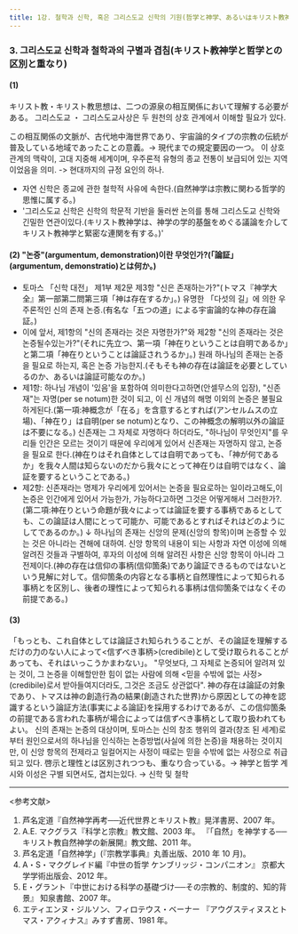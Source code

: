 ```yaml
---
title: 1강. 철학과 신학, 혹은 그리스도교 신학의 기원(哲学と神学、あるいはキリスト教神学の起源) 03
---
```


### 3. 그리스도교 신학과 철학과의 구별과 겹침(キリスト教神学と哲学との区別と重なり)

#### (1)
キリスト教・キリスト教思想は、二つの源泉の相互関係において理解する必要がある。
그리스도교 ・ 그리스도교사상은 두 원천의 상호 관계에서 이해할 필요가 있다.

この相互関係の文脈が、古代地中海世界であり、宇宙論的タイプの宗教の伝統が普及している地域であったことの意義。→ 現代までの規定要因の一つ。
이 상호 관계의 맥락이, 고대 지중해 세계이며, 우주론적 유형의 종교 전통이 보급되어 있는 지역이었음을 의미. -> 현대까지의 규정 요인의 하나.

-   자연 신학은 종교에 관한 철학적 사유에 속한다.(自然神学は宗教に関わる哲学的思惟に属する。)
-   '그리스도교 신학은 신학의 학문적 기반을 둘러싼 논의를 통해 그리스도교 신학와 긴밀한 연관이있다.(キリスト教神学は、神学の学的基盤をめぐる議論を介してキリスト教神学と緊密な連関を有する。)'

#### (2) "논증"(argumentum, demonstration)이란 무엇인가?(「論証」(argumentum, demonstratio)とは何か。)
-   토마스 「신학 대전」 제1부 제2문 제3항 "신은 존재하는가?"(トマス『神学大全』第一部第二問第三項「神は存在するか」。)
유명한 「다섯의 길」에 의한 우주론적인 신의 존재 논증.(有名な「五つの道」による宇宙論的な神の存在論証。)
-   이에 앞서, 제1항의 "신의 존재라는 것은 자명한가?"와 제2항 "신의 존재라는 것은 논증될수있는가?"(それに先立つ、第一項「神在りということは自明であるか」と第二項「神在りということは論証されうるか」。)
원래 하나님의 존재는 논증을 필요로 하는지, 혹은 논증 가능한지.(そもそも神の存在は論証を必要としているのか、あるいは論証可能なのか。)
-   제1항: 하나님 개념이 '있음'을 포함하여 의미한다고하면(안셀무스의 입장), "신존재"는 자명(per se notum)한 것이 되고, 이 신 개념의 해명 이외의 논증은 불필요하게된다.(第一項:神概念が「在る」を含意するとすれば(アンセルムスの立場)、「神在り」は自明(per se notum)となり、この神概念の解明以外の論証は不要になる。)
신존재는 그 자체로 자명하다 하더라도, "하나님이 무엇인지"를 우리들 인간은 모르는 것이기 때문에 우리에게 있어서 신존재는 자명하지 않고, 논증을 필요로 한다.(神在りはそれ自体としては自明であっても、「神が何であるか」を我々人間は知らないのだから我々にとって神在りは自明ではなく、論証を要するということである。)
-   제2항: 신존재라는 명제가 우리에게 있어서는 논증을 필요로하는 일이라고해도,이 논증은 인간에게 있어서 가능한가, 가능하다고하면 그것은 어떻게해서 그러한가?.(第二項:神在りという命題が我々によっては論証を要する事柄であるとしても、この論証は人間にとって可能か、可能であるとすればそれはどのようにしてであるのか。)
↓
하나님의 존재는 신앙의 문제(신앙의 항목)이며 논증할 수 있는 것은 아니라는 견해에 대하여. 신앙 항목의 내용이 되는 사항과 자연 이성에 의해 알려진 것들과 구별하여, 후자의 이성에 의해 알려진 사항은 신앙 항목이 아니라 그 전제이다.(神の存在は信仰の事柄(信仰箇条)であり論証できるものではないという見解に対して。信仰箇条の内容となる事柄と自然理性によって知られる事柄とを区別し、後者の理性によって知られる事柄は信仰箇条ではなくその前提である。)

#### (3)
「もっとも、これ自体としては論証され知られうることが、その論証を理解するだけの力のない人によって<信ずべき事柄>(credibile)として受け取られることがあっても、それはいっこうかまわない」。
"무엇보다, 그 자체로 논증되어 알려져 있는 것이, 그 논증을 이해할만한 힘이 없는 사람에 의해 <믿을 수밖에 없는 사정> (credibile)로서 받아들여지더라도, 그것은 조금도 상관없다".
神の存在は論証の対象であり、トマスは神の創造行為の結果(創造された世界)から原因としての神を認識するという論証方法(事実による論証)を採用するわけであるが、この信仰箇条の前提である言われた事柄が場合によっては信ずべき事柄として取り扱われてもよい。
신의 존재는 논증의 대상이며, 토마스는 신의 창조 행위의 결과(창조 된 세계)로부터 원인으로서의 하나님을 인식하는 논증방법(사실에 의한 논증)을 채용하는 것이지만, 이 신앙 항목의 전제라고 일컬어지는 사정이 때로는 믿을 수밖에 없는 사정으로 취급되고 있다.
啓示と理性とは区別されつつも、重なり合っている。→ 神学と哲学
계시와 이성은 구별 되면서도, 겹치는있다. → 신학 및 철학

---
<参考文献>
1. 芦名定道『自然神学再考──近代世界とキリスト教』晃洋書房、2007 年。
2. A.E. マクグラス『科学と宗教』教文館、2003 年。
『「自然」を神学する──キリスト教自然神学の新展開』教文館、2011 年。
3. 芦名定道「自然神学」(『宗教学事典』丸善出版、2010 年 10 月)。
4. A・S・マクグレイド編『中世の哲学 ケンブリッジ・コンパニオン』
京都大学学術出版会、2012 年。
5. E・グラント『中世における科学の基礎づけ──その宗教的、制度的、知的背景』
知泉書館、2007 年。
6. エティエンヌ・ジルソン、フィロテウス・ベーナー
『アウグスティヌスとトマス・アクィナス』みすず書房、1981 年。
